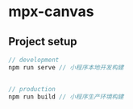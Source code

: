 # mpx-canvas

## Project setup

```javascript
// development
npm run serve // 小程序本地开发构建


// production
npm run build // 小程序生产环境构建

```
